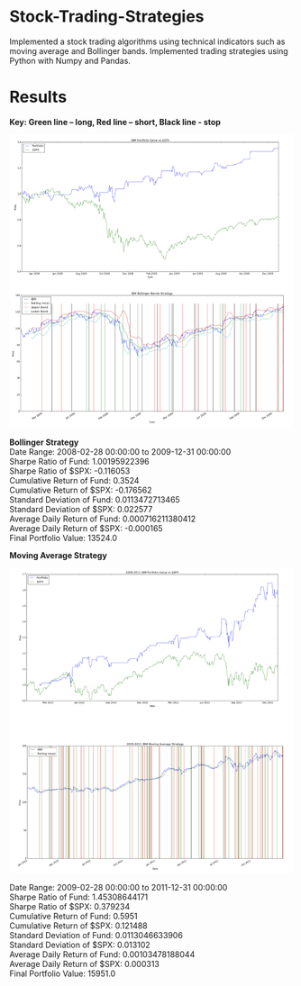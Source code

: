# Stock-Trading-Strategies


Implemented a stock trading algorithms using technical indicators such as moving average and Bollinger bands.
Implemented trading strategies using Python with Numpy and Pandas. 


# Results

**Key: Green line – long, Red line – short, Black line - stop**

**![](plots/bollingerband.png)**

**Bollinger Strategy**</br>
Date Range: 2008-02-28 00:00:00 to 2009-12-31 00:00:00</br>
Sharpe Ratio of Fund: 1.00195922396</br>
Sharpe Ratio of $SPX: -0.116053</br>
Cumulative Return of Fund: 0.3524</br>
Cumulative Return of $SPX: -0.176562</br>
Standard Deviation of Fund: 0.0113472713465</br>
Standard Deviation of $SPX: 0.022577</br>
Average Daily Return of Fund: 0.000716211380412</br>
Average Daily Return of $SPX: -0.000165</br>
Final Portfolio Value: 13524.0</br>



**Moving Average Strategy**</br>

**![](plots/movingaverage.png)**

Date Range: 2009-02-28 00:00:00 to 2011-12-31 00:00:00</br>
Sharpe Ratio of Fund: 1.45308644171</br>
Sharpe Ratio of $SPX: 0.379234</br>
Cumulative Return of Fund: 0.5951</br>
Cumulative Return of $SPX: 0.121488</br>
Standard Deviation of Fund: 0.0113046633906</br>
Standard Deviation of $SPX: 0.013102</br>
Average Daily Return of Fund: 0.00103478188044</br>
Average Daily Return of $SPX: 0.000313</br>
Final Portfolio Value: 15951.0</br>
